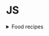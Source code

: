 # JS  
  <details>
<summary>Food recipes</summary>
 
 So this application is all about searching for recipes and displaying them, in our user interface.
 
![Опис](screenshots/photo_1.jpg)
![Опис](screenshots/photo_2.jpg)
![Опис](screenshots/photo_3.jpg)
![Опис](screenshots/photo_4.jpg)
![Опис](screenshots/photo_5.jpg)
![Опис](screenshots/photo_6.jpg)
![Опис](screenshots/photo_7.jpg)
![Опис](screenshots/photo_8.jpg)
![Опис](screenshots/photo_9.jpg)

</details>
